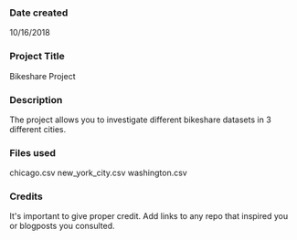 ### Date created
10/16/2018
### Project Title
Bikeshare Project

### Description
The project allows you to investigate different bikeshare datasets in 3 different cities.

### Files used
chicago.csv
new_york_city.csv
washington.csv

### Credits
It's important to give proper credit. Add links to any repo that inspired you or blogposts you consulted.
